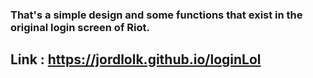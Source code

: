 ### That's a simple design and some functions that exist in the original login screen of Riot.
## Link : https://jordlolk.github.io/loginLol
